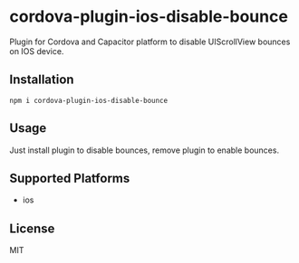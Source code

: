 # cordova-plugin-ios-disable-bounce

Plugin for Cordova and Capacitor platform to disable UIScrollView bounces on IOS device.

## Installation

```
npm i cordova-plugin-ios-disable-bounce
```

## Usage

Just install plugin to disable bounces, remove plugin to enable bounces.

## Supported Platforms

- ios


## License

MIT

